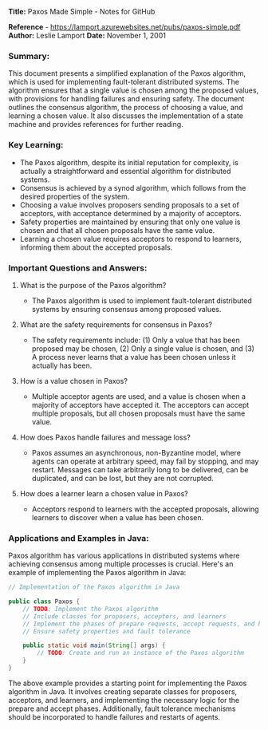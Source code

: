 **Title:** Paxos Made Simple - Notes for GitHub

**Reference** - https://lamport.azurewebsites.net/pubs/paxos-simple.pdf
  **Author:** Leslie Lamport
  **Date:** November 1, 2001

### Summary:
This document presents a simplified explanation of the Paxos algorithm, which is used for implementing fault-tolerant distributed systems. The algorithm ensures that a single value is chosen among the proposed values, with provisions for handling failures and ensuring safety. The document outlines the consensus algorithm, the process of choosing a value, and learning a chosen value. It also discusses the implementation of a state machine and provides references for further reading.

### Key Learning:
- The Paxos algorithm, despite its initial reputation for complexity, is actually a straightforward and essential algorithm for distributed systems.
- Consensus is achieved by a synod algorithm, which follows from the desired properties of the system.
- Choosing a value involves proposers sending proposals to a set of acceptors, with acceptance determined by a majority of acceptors.
- Safety properties are maintained by ensuring that only one value is chosen and that all chosen proposals have the same value.
- Learning a chosen value requires acceptors to respond to learners, informing them about the accepted proposals.

### Important Questions and Answers:
1. What is the purpose of the Paxos algorithm?
   - The Paxos algorithm is used to implement fault-tolerant distributed systems by ensuring consensus among proposed values.

2. What are the safety requirements for consensus in Paxos?
   - The safety requirements include: (1) Only a value that has been proposed may be chosen, (2) Only a single value is chosen, and (3) A process never learns that a value has been chosen unless it actually has been.

3. How is a value chosen in Paxos?
   - Multiple acceptor agents are used, and a value is chosen when a majority of acceptors have accepted it. The acceptors can accept multiple proposals, but all chosen proposals must have the same value.

4. How does Paxos handle failures and message loss?
   - Paxos assumes an asynchronous, non-Byzantine model, where agents can operate at arbitrary speed, may fail by stopping, and may restart. Messages can take arbitrarily long to be delivered, can be duplicated, and can be lost, but they are not corrupted.

5. How does a learner learn a chosen value in Paxos?
   - Acceptors respond to learners with the accepted proposals, allowing learners to discover when a value has been chosen.

### Applications and Examples in Java:
Paxos algorithm has various applications in distributed systems where achieving consensus among multiple processes is crucial. Here's an example of implementing the Paxos algorithm in Java:

```java
// Implementation of the Paxos algorithm in Java

public class Paxos {
    // TODO: Implement the Paxos algorithm
    // Include classes for proposers, acceptors, and learners
    // Implement the phases of prepare requests, accept requests, and handling responses
    // Ensure safety properties and fault tolerance

    public static void main(String[] args) {
        // TODO: Create and run an instance of the Paxos algorithm
    }
}
```

The above example provides a starting point for implementing the Paxos algorithm in Java. It involves creating separate classes for proposers, acceptors, and learners, and implementing the necessary logic for the prepare and accept phases. Additionally, fault tolerance mechanisms should be incorporated to handle failures and restarts of agents.
